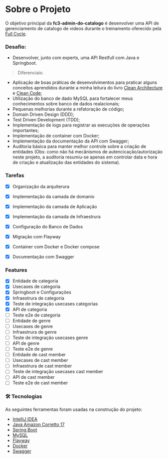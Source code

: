 # Sobre o Projeto

O objetivo principal da __fc3-admin-do-catalogo__ é desenvolver uma API de gerenciamento de catalogo de videos durante o  treinamento oferecido pela [Full Cycle](https://imersao.fullcycle.com.br/page/lancamento/).

### Desafio: 
- Desenvolver, junto com experts, uma API Restfull com Java e Springboot.

> Diferenciais:
- Aplicação de boas práticas de desenvolvimentos para praticar alguns conceitos aprendidos durante a minha leitura do livro
[Clean Architecture](https://www.amazon.com.br/Clean-Architecture-Craftsmans-Software-Structure/dp/0134494164/ref=asc_df_0134494164/?tag=googleshopp00-20&linkCode=df0&hvadid=379726160779&hvpos=&hvnetw=g&hvrand=17151302276102489714&hvpone=&hvptwo=&hvqmt=&hvdev=c&hvdvcmdl=&hvlocint=&hvlocphy=1031436&hvtargid=pla-423658477418&psc=1) e [Clean Code](https://www.amazon.com.br/Clean-Code-Handbook-Software-Craftsmanship/dp/0132350882/ref=pd_bxgy_1/138-1622077-3996926?pd_rd_w=3D4yu&pf_rd_p=f6d6e5b8-8da7-4a7b-8303-08e67f79afcf&pf_rd_r=D7AGXZDFJ3QQ3GSYRY2V&pd_rd_r=57ac1f9b-652b-443d-83b6-6d1670c925c2&pd_rd_wg=azTcK&pd_rd_i=0132350882&psc=1);
- Utilização do banco de dado MySQL para fortalecer meus conhecimentos sobre banco de dados realacionais;
- Pequenas melhorias durante a refatoração de código;
- Domain Driven Design (DDD);
- Test Driven Development (TDD);
- Implementação de logs para registrar as execuções de operações importantes;
- Implementação de container com Docker;
- Implementação da documentação da API com Swagger;
- Auditoria básica para manter melhor controle sobre a criação de entidades (Obs: como não há mecânismos de autencicação/autorização neste projeto, a auditoria resumiu-se apenas em controlar data e hora de criação e atualização das entidades do sistema).

### Tarefas
- [X] Organização da arquiterura
- [X] Implementação da camada de domanio
- [X] Implementação da camada de Aplicação
- [X] Implementação da camada de Infraestrura
- [X] Configuração do Banco de Dados
- [X] Migração com Flayway
- [X] Container com Docker e Docker compose
- [X] Documentação com Swagger



### Features

- [X] Entidade de categoria
- [X] Usecases de categoria
- [X] Springboot e Configurações
- [X] Infraestrura de categoria
- [X] Teste de integração usecases categorias
- [X] API de categoria
- [ ] Teste e2e de categoria
- [ ] Entidade de genre
- [ ] Usecases de genre
- [ ] Infraestrura de genre
- [ ] Teste de integração usecases genre
- [ ] API de genre
- [ ] Teste e2e de genre
- [ ] Entidade de cast member
- [ ] Usecases de cast member
- [ ] Infraestrura de cast member
- [ ] Teste de integração usecases cast member
- [ ] API de cast member
- [ ] Teste e2e de cast member

### 🛠 Tecnologias

As seguintes ferramentas foram usadas na construção do projeto:

- [IntelliJ IDEA](https://www.jetbrains.com/pt-br/idea/)
- [Java Amazon Corretto 17](https://docs.aws.amazon.com/corretto/latest/corretto-17-ug/downloads-list.html)
- [Spring Boot](https://spring.io/projects/spring-boot)
- [MySQL](https://www.mysql.com/)
- [Flayway](https://flywaydb.org/)
- [Docker](https://www.docker.com/)
- [Swagger](https://swagger.io/)
